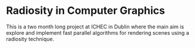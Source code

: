 # Radiosity in Computer Graphics

This is a two month long project at ICHEC in Dublin where the main aim is explore and implement fast parallel algorithms for rendering scenes using a radiosity technique.
